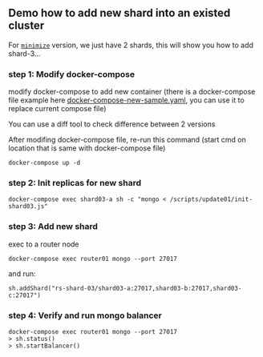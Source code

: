 ## Demo how to add new shard into an existed cluster
For [`minimize`](https://github.com/minhhungit/mongodb-cluster-docker-compose/tree/master/minimize) version, we just have 2 shards, this will show you how to add shard-3...

### step 1: Modify docker-compose 
modify docker-compose to add new container (there is a docker-compose file example here [docker-compose-new-sample.yaml](https://github.com/minhhungit/mongodb-cluster-docker-compose/blob/master/minimize/scripts/update01/docker-compose-new-sample.yaml), you can use it to replace current compose file)

You can use a diff tool to check difference between 2 versions

After modifing docker-compose file, re-run this command (start cmd on location that is same with docker-compose file)
```
docker-compose up -d
```

### step 2: Init replicas for new shard
```
docker-compose exec shard03-a sh -c "mongo < /scripts/update01/init-shard03.js"
```

### step 3: Add new shard
exec to a router node
```
docker-compose exec router01 mongo --port 27017
```
and run:
```
sh.addShard("rs-shard-03/shard03-a:27017,shard03-b:27017,shard03-c:27017")
```

### step 4: Verify and run mongo balancer
```
docker-compose exec router01 mongo --port 27017
> sh.status()
> sh.startBalancer()
```
